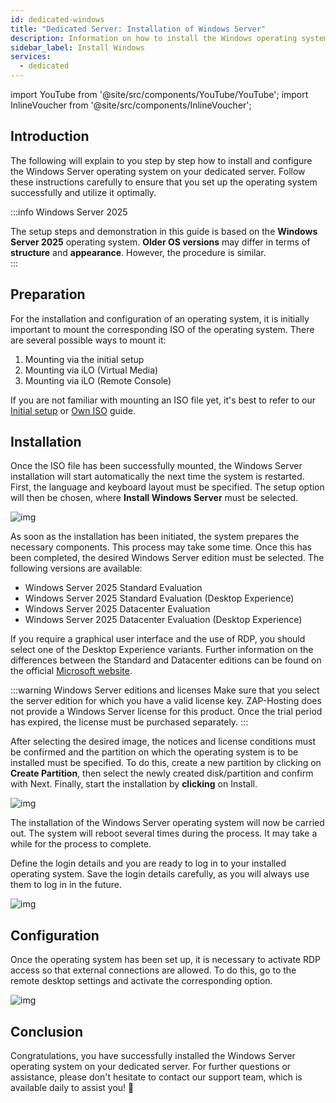 ```yaml
---
id: dedicated-windows
title: "Dedicated Server: Installation of Windows Server"
description: Information on how to install the Windows operating system on your dedicated server from ZAP-Hosting - ZAP-Hosting.com documentation
sidebar_label: Install Windows
services:
  - dedicated
---
```


import YouTube from '@site/src/components/YouTube/YouTube';
import InlineVoucher from '@site/src/components/InlineVoucher';

## Introduction
The following will explain to you step by step how to install and configure the Windows Server operating system on your dedicated server. Follow these instructions carefully to ensure that you set up the operating system successfully and utilize it optimally.



:::info Windows Server 2025

The setup steps and demonstration in this guide is based on the **Windows Server 2025** operating system. **Older OS versions** may differ in terms of **structure** and **appearance**. However, the procedure is similar.  
:::

<InlineVoucher />

## Preparation
For the installation and configuration of an operating system, it is initially important to mount the corresponding ISO of the operating system. There are several possible ways to mount it:

1. Mounting via the initial setup
2. Mounting via iLO (Virtual Media)
3. Mounting via iLO (Remote Console)

If you are not familiar with mounting an ISO file yet, it's best to refer to our [Initial setup](dedicated-setup.md) or [Own ISO](dedicated-iso.md) guide.



## Installation

Once the ISO file has been successfully mounted, the Windows Server installation will start automatically the next time the system is restarted. First, the language and keyboard layout must be specified. The setup option will then be chosen, where **Install Windows Server** must be selected.

![img](https://screensaver01.zap-hosting.com/index.php/s/gW4cr5WDGYEdBzw/download)

As soon as the installation has been initiated, the system prepares the necessary components. This process may take some time. Once this has been completed, the desired Windows Server edition must be selected. The following versions are available:

- Windows Server 2025 Standard Evaluation
- Windows Server 2025 Standard Evaluation (Desktop Experience)
- Windows Server 2025 Datacenter Evaluation
- Windows Server 2025 Datacenter Evaluation (Desktop Experience)

If you require a graphical user interface and the use of RDP, you should select one of the Desktop Experience variants. Further information on the differences between the Standard and Datacenter editions can be found on the official [Microsoft website](https://learn.microsoft.com/en-us/windows-server/get-started/editions-comparison?pivots=windows-server-2025).

:::warning Windows Server editions and licenses
Make sure that you select the server edition for which you have a valid license key. ZAP-Hosting does not provide a Windows Server license for this product. Once the trial period has expired, the license must be purchased separately.
:::

After selecting the desired image, the notices and license conditions must be confirmed and the partition on which the operating system is to be installed must be specified. To do this, create a new partition by clicking on **Create Partition**, then select the newly created disk/partition and confirm with Next. Finally, start the installation by **clicking** on Install.

![img](https://screensaver01.zap-hosting.com/index.php/s/2RQcBKiqoJE9MAg/download)

The installation of the Windows Server operating system will now be carried out. The system will reboot several times during the process. It may take a while for the process to complete. 

Define the login details and you are ready to log in to your installed operating system. Save the login details carefully, as you will always use them to log in in the future. 

![img](https://screensaver01.zap-hosting.com/index.php/s/FiXwH85pT24DYnJ/download)



## Configuration

Once the operating system has been set up, it is necessary to activate RDP access so that external connections are allowed. To do this, go to the remote desktop settings and activate the corresponding option.

![img](https://screensaver01.zap-hosting.com/index.php/s/gCCcTzpn69LpgSr/download)



## Conclusion
Congratulations, you have successfully installed the Windows Server operating system on your dedicated server. For further questions or assistance, please don't hesitate to contact our support team, which is available daily to assist you! 🙂
